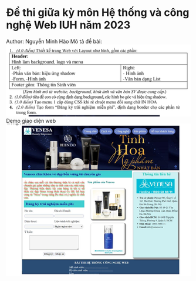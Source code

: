 # Đề thi giữa kỳ môn Hệ thống và công nghệ Web IUH năm 2023
Author: Nguyễn Minh Hào 
Mô tả đề bài: 
![Description IMG](test-description/description.png)
Demo giao diện web 
![Demo UI](test-description/demo.png)

